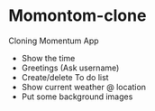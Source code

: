 # Momontom-clone
Cloning Momentum App
* Show the time
* Greetings (Ask username)
* Create/delete To do list
* Show current weather @ location
* Put some background images
